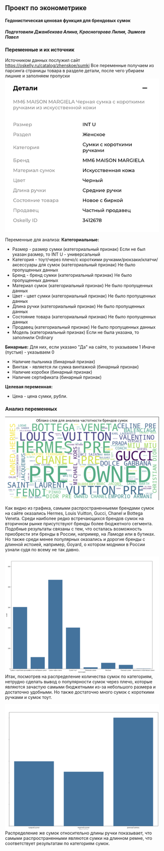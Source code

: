 ## Проект по эконометрике
#### Гедонистическая ценовая функция для брендовых сумок

##### Подготовили Джанбекова Алина, Красногорова Лилия, Эшмеев Павел 

### Переменные и их источник 
Источником данных послужил сайт https://oskelly.ru/catalog/zhenskoe/sumki
Все переменные получаем из парсинга страницы товара в разделе детали, после чего убираем лишние и заполняем пропуски
![Пример описания сумки](example.png)

Переменные для анализа: 
**Категориальные:**
- Размер - размер сумки (категориальный признак) 
Если не был указан размер, то INT U - универсальный
- Категория - тоут/через плечо/с короткими ручками/рюкзаки/клатчи/аксессуары для сумок (категориальный признак) 
Не было пропущенных данных 
- Бренд - бренд сумки (категориальный признак)
Не было пропущенных данных 
- Материал сумок (категориальный признак)
Не было пропущенных данных 
- Цвет - цвет сумки (категориальный признак)
Не было пропущенных данных 
- Длина ручки (категориальный признак)
Не было пропущенных данных 
- Состояние товара (категориальный признак)
Не было пропущенных данных 
- Продавец (категориальный признак)
Не было пропущенных данных 
- Модель (категориальный признак)
Если не была указана, то заполнили Ordinary 

**Бинарные:**
Для них, если указано "Да" на сайте, то указываем 1
Иначе (пустые) - указываем 0 
- Наличие пыльника (бинарный признак)
- Винтаж - является ли сумка винтажной (бинарный признак)
- Наличие коробки (бинарный признак)
- Наличие сертификата (бинарный признак)

**Целевая переменная:**
- Цена - цена сумки, рубли.


### Анализ переменных 
![Облако слов для анализа частотности брендов сумок](brand.png)

Как видно из графика, самыми распространенныеми брендами сумок на сайте оказались Hermes, Louis Vuitton, Gucci, Chanel и Bottega Veneta. Cреди наиболее редко встречающихся брендов сумок на вторичном рынке присутствуют бренды более бюджетного сегмента. Подобные результаты связаны с тем, что осталась возможность приобрести эти бренды в России, например, на Ламоде или в бутиках. Но также среди менее популярных оказались и дорогие бренды с длинной истоией, например, Goyard, о котором модники в России узнали судя по всему не так давно.


![Распределение сумок по категориям](category.png)
Итак, посмотрев на распределение количества сумок по категориям, нетрудно сделать вывод о популярности сумок через плечо, которые являются зачастую самыми бюджетными из-за небольшого размера и достаточно удобными. Но также достаточно много сумок с короткими ручками и сумок тоут.

![Распределение сумок по длине ручки](length.png)
Распределение же сумок относительно длины ручки показывает, что самыми распространенными являются сумки на длинном ремне, что соответствует результатам по категориям сумок.
